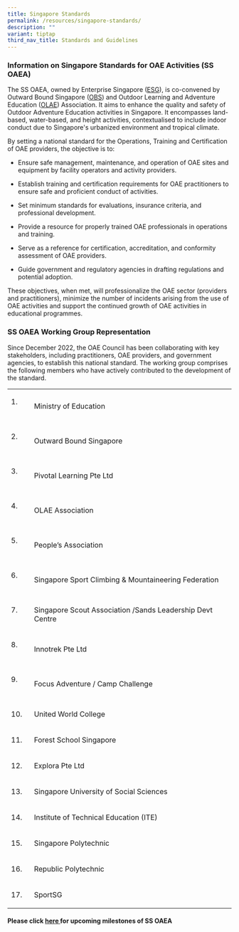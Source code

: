 ```yaml
---
title: Singapore Standards
permalink: /resources/singapore-standards/
description: ""
variant: tiptap
third_nav_title: Standards and Guidelines
---
```

<h3>Information on Singapore Standards for OAE Activities (SS OAEA)</h3><p>The SS OAEA, owned by Enterprise Singapore (<a href="https://www.smf-sdo.org.sg/about-us/about-smf-sdo" rel="noopener noreferrer nofollow" target="_blank">ESG</a>), is co-convened by Outward Bound Singapore (<a href="https://www.nyc.gov.sg/en/obs" rel="noopener noreferrer nofollow" target="_blank">OBS</a>) and Outdoor Learning and Adventure Education (<a href="https://www.olae.sg/" rel="noopener noreferrer nofollow" target="_blank">OLAE</a>) Association. It aims to enhance the quality and safety of Outdoor Adventure Education activities in Singapore. It encompasses land-based, water-based, and height activities, contextualised to include indoor conduct due to Singapore's urbanized environment and tropical climate.</p><p>By setting a national standard for the Operations, Training and Certification of OAE providers, the objective is to:</p><ul data-tight="true" class="tight"><li><p>Ensure safe management, maintenance, and operation of OAE sites and equipment by facility operators and activity providers.</p></li><li><p>Establish training and certification requirements for OAE practitioners to ensure safe and proficient conduct of activities.</p></li><li><p>Set minimum standards for evaluations, insurance criteria, and professional development.</p></li><li><p>Provide a resource for properly trained OAE professionals in operations and training.</p></li><li><p>Serve as a reference for certification, accreditation, and conformity assessment of OAE providers.</p></li><li><p>Guide government and regulatory agencies in drafting regulations and potential adoption.</p></li></ul><p>These objectives, when met, will professionalize the OAE sector (providers and practitioners), minimize the number of incidents arising from the use of OAE activities and support the continued growth of OAE activities in educational programmes.</p><h3>SS OAEA Working Group Representation</h3><p>Since December 2022, the OAE Council has been collaborating with key stakeholders, including practitioners, OAE providers, and government agencies, to establish this national standard. The working group comprises the following members who have actively contributed to the development of the standard.</p><table><tbody><tr><td rowspan="1" colspan="1"><p>1.&nbsp;&nbsp;&nbsp; &nbsp;</p></td><td rowspan="1" colspan="1"><p>Ministry of Education</p></td></tr><tr><td rowspan="1" colspan="1"><p>2.&nbsp;&nbsp;&nbsp; &nbsp;</p></td><td rowspan="1" colspan="1"><p>Outward Bound Singapore</p></td></tr><tr><td rowspan="1" colspan="1"><p>3.&nbsp;&nbsp;&nbsp; &nbsp;</p></td><td rowspan="1" colspan="1"><p>Pivotal Learning Pte Ltd</p></td></tr><tr><td rowspan="1" colspan="1"><p>4.&nbsp;&nbsp;&nbsp; &nbsp;</p></td><td rowspan="1" colspan="1"><p>OLAE Association</p></td></tr><tr><td rowspan="1" colspan="1"><p>5.&nbsp;&nbsp;&nbsp; &nbsp;</p></td><td rowspan="1" colspan="1"><p>People’s Association</p></td></tr><tr><td rowspan="1" colspan="1"><p>6.&nbsp;&nbsp;&nbsp; &nbsp;</p></td><td rowspan="1" colspan="1"><p>Singapore Sport Climbing &amp; Mountaineering Federation</p></td></tr><tr><td rowspan="1" colspan="1"><p>7.&nbsp;&nbsp;&nbsp; &nbsp;</p></td><td rowspan="1" colspan="1"><p>Singapore Scout Association /Sands Leadership Devt Centre</p></td></tr><tr><td rowspan="1" colspan="1"><p>8.&nbsp;&nbsp;&nbsp; &nbsp;</p></td><td rowspan="1" colspan="1"><p>Innotrek Pte Ltd</p></td></tr><tr><td rowspan="1" colspan="1"><p>9.&nbsp;&nbsp;&nbsp; &nbsp;</p></td><td rowspan="1" colspan="1"><p>Focus Adventure / Camp Challenge</p></td></tr><tr><td rowspan="1" colspan="1"><p>10. &nbsp;</p></td><td rowspan="1" colspan="1"><p>United World College</p></td></tr><tr><td rowspan="1" colspan="1"><p>11. &nbsp;</p></td><td rowspan="1" colspan="1"><p>Forest School Singapore</p></td></tr><tr><td rowspan="1" colspan="1"><p>12. &nbsp;</p></td><td rowspan="1" colspan="1"><p>Explora Pte Ltd</p></td></tr><tr><td rowspan="1" colspan="1"><p>13. &nbsp;</p></td><td rowspan="1" colspan="1"><p>Singapore University of Social Sciences</p></td></tr><tr><td rowspan="1" colspan="1"><p>14. &nbsp;</p></td><td rowspan="1" colspan="1"><p>Institute of Technical Education (ITE)</p></td></tr><tr><td rowspan="1" colspan="1"><p>15. &nbsp;</p></td><td rowspan="1" colspan="1"><p>Singapore Polytechnic</p></td></tr><tr><td rowspan="1" colspan="1"><p>16. &nbsp;</p></td><td rowspan="1" colspan="1"><p>Republic Polytechnic</p></td></tr><tr><td rowspan="1" colspan="1"><p>17. &nbsp;</p></td><td rowspan="1" colspan="1"><p>SportSG</p></td></tr></tbody></table><h4>Please click <a href="/about/milestones" rel="noopener noreferrer nofollow" target="_blank">here </a>for upcoming milestones of SS OAEA</h4><p></p><p></p>